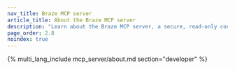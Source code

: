 ```yaml
---
nav_title: Braze MCP server
article_title: About the Braze MCP server
description: "Learn about the Braze MCP server, a secure, read-only connection that lets AI tools like Claude and Cursor access non-PII Braze data to answer questions, analyze trends, and provide insights without altering data."
page_order: 2.8
noindex: true
---
```


{% multi_lang_include mcp_server/about.md section="developer" %}
